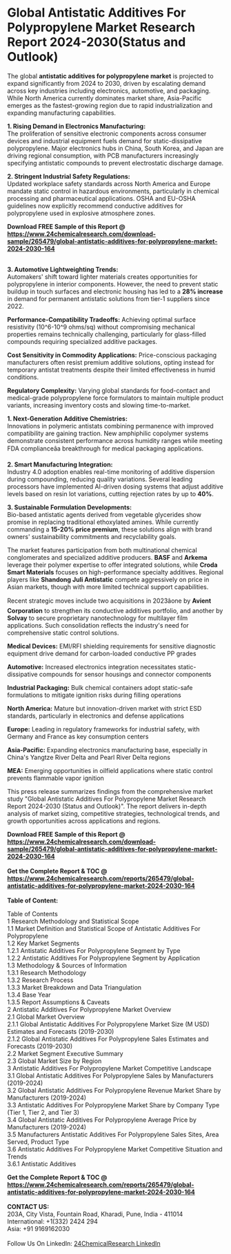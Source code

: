 <h1>Global Antistatic Additives For Polypropylene Market Research Report 2024-2030(Status and Outlook)</h1><p>The global <strong>antistatic additives for polypropylene market</strong> is projected to expand significantly from 2024 to 2030, driven by escalating demand across key industries including electronics, automotive, and packaging. While North America currently dominates market share, Asia-Pacific emerges as the fastest-growing region due to rapid industrialization and expanding manufacturing capabilities.</p><p><strong>1. Rising Demand in Electronics Manufacturing:</strong><br>
The proliferation of sensitive electronic components across consumer devices and industrial equipment fuels demand for static-dissipative polypropylene. Major electronics hubs in China, South Korea, and Japan are driving regional consumption, with PCB manufacturers increasingly specifying antistatic compounds to prevent electrostatic discharge damage.</p><p><strong>2. Stringent Industrial Safety Regulations:</strong><br>
Updated workplace safety standards across North America and Europe mandate static control in hazardous environments, particularly in chemical processing and pharmaceutical applications. OSHA and EU-OSHA guidelines now explicitly recommend conductive additives for polypropylene used in explosive atmosphere zones.</p><div><b>Download FREE Sample of this Report @ 
            <a href="https://www.24chemicalresearch.com/download-sample/265479/global-antistatic-additives-for-polypropylene-market-2024-2030-164">
            https://www.24chemicalresearch.com/download-sample/265479/global-antistatic-additives-for-polypropylene-market-2024-2030-164</a></b></div><br><p><strong>3. Automotive Lightweighting Trends:</strong><br>
Automakers' shift toward lighter materials creates opportunities for polypropylene in interior components. However, the need to prevent static buildup in touch surfaces and electronic housing has led to a <strong>28% increase</strong> in demand for permanent antistatic solutions from tier-1 suppliers since 2022.</p><p><strong>Performance-Compatibility Tradeoffs:</strong> Achieving optimal surface resistivity (10^6-10^9 ohms/sq) without compromising mechanical properties remains technically challenging, particularly for glass-filled compounds requiring specialized additive packages.</p><p><strong>Cost Sensitivity in Commodity Applications:</strong> Price-conscious packaging manufacturers often resist premium additive solutions, opting instead for temporary antistat treatments despite their limited effectiveness in humid conditions.</p><p><strong>Regulatory Complexity:</strong> Varying global standards for food-contact and medical-grade polypropylene force formulators to maintain multiple product variants, increasing inventory costs and slowing time-to-market.</p><p><strong>1. Next-Generation Additive Chemistries:</strong><br>
Innovations in polymeric antistats combining permanence with improved compatibility are gaining traction. New amphiphilic copolymer systems demonstrate consistent performance across humidity ranges while meeting FDA complianceâa breakthrough for medical packaging applications.</p><p><strong>2. Smart Manufacturing Integration:</strong><br>
Industry 4.0 adoption enables real-time monitoring of additive dispersion during compounding, reducing quality variations. Several leading processors have implemented AI-driven dosing systems that adjust additive levels based on resin lot variations, cutting rejection rates by up to <strong>40%</strong>.</p><p><strong>3. Sustainable Formulation Developments:</strong><br>
Bio-based antistatic agents derived from vegetable glycerides show promise in replacing traditional ethoxylated amines. While currently commanding a <strong>15-20% price premium</strong>, these solutions align with brand owners' sustainability commitments and recyclability goals.</p><p>The market features participation from both multinational chemical conglomerates and specialized additive producers. <strong>BASF</strong> and <strong>Arkema</strong> leverage their polymer expertise to offer integrated solutions, while <strong>Croda Smart Materials</strong> focuses on high-performance specialty additives. Regional players like <strong>Shandong Juli Antistatic</strong> compete aggressively on price in Asian markets, though with more limited technical support capabilities.</p><p>Recent strategic moves include two acquisitions in 2023âone by <strong>Avient Corporation</strong> to strengthen its conductive additives portfolio, and another by <strong>Solvay</strong> to secure proprietary nanotechnology for multilayer film applications. Such consolidation reflects the industry's need for comprehensive static control solutions.</p><p><strong>Medical Devices:</strong> EMI/RFI shielding requirements for sensitive diagnostic equipment drive demand for carbon-loaded conductive PP grades</p><p><strong>Automotive:</strong> Increased electronics integration necessitates static-dissipative compounds for sensor housings and connector components</p><p><strong>Industrial Packaging:</strong> Bulk chemical containers adopt static-safe formulations to mitigate ignition risks during filling operations</p><p><strong>North America:</strong> Mature but innovation-driven market with strict ESD standards, particularly in electronics and defense applications</p><p><strong>Europe:</strong> Leading in regulatory frameworks for industrial safety, with Germany and France as key consumption centers</p><p><strong>Asia-Pacific:</strong> Expanding electronics manufacturing base, especially in China's Yangtze River Delta and Pearl River Delta regions</p><p><strong>MEA:</strong> Emerging opportunities in oilfield applications where static control prevents flammable vapor ignition</p><p>This press release summarizes findings from the comprehensive market study "Global Antistatic Additives For Polypropylene Market Research Report 2024-2030 (Status and Outlook)". The report delivers in-depth analysis of market sizing, competitive strategies, technological trends, and growth opportunities across applications and regions.</p><div><b>Download FREE Sample of this Report @ 
            <a href="https://www.24chemicalresearch.com/download-sample/265479/global-antistatic-additives-for-polypropylene-market-2024-2030-164">
            https://www.24chemicalresearch.com/download-sample/265479/global-antistatic-additives-for-polypropylene-market-2024-2030-164</a></b></div><br><div><b>Get the Complete Report & TOC @ 
            <a href="https://www.24chemicalresearch.com/reports/265479/global-antistatic-additives-for-polypropylene-market-2024-2030-164">
            https://www.24chemicalresearch.com/reports/265479/global-antistatic-additives-for-polypropylene-market-2024-2030-164</a></b></div><br>
            <b>Table of Content:</b><p>Table of Contents<br />
1 Research Methodology and Statistical Scope<br />
1.1 Market Definition and Statistical Scope of Antistatic Additives For Polypropylene<br />
1.2 Key Market Segments<br />
1.2.1 Antistatic Additives For Polypropylene Segment by Type<br />
1.2.2 Antistatic Additives For Polypropylene Segment by Application<br />
1.3 Methodology & Sources of Information<br />
1.3.1 Research Methodology<br />
1.3.2 Research Process<br />
1.3.3 Market Breakdown and Data Triangulation<br />
1.3.4 Base Year<br />
1.3.5 Report Assumptions & Caveats<br />
2 Antistatic Additives For Polypropylene Market Overview<br />
2.1 Global Market Overview<br />
2.1.1 Global Antistatic Additives For Polypropylene Market Size (M USD) Estimates and Forecasts (2019-2030)<br />
2.1.2 Global Antistatic Additives For Polypropylene Sales Estimates and Forecasts (2019-2030)<br />
2.2 Market Segment Executive Summary<br />
2.3 Global Market Size by Region<br />
3 Antistatic Additives For Polypropylene Market Competitive Landscape<br />
3.1 Global Antistatic Additives For Polypropylene Sales by Manufacturers (2019-2024)<br />
3.2 Global Antistatic Additives For Polypropylene Revenue Market Share by Manufacturers (2019-2024)<br />
3.3 Antistatic Additives For Polypropylene Market Share by Company Type (Tier 1, Tier 2, and Tier 3)<br />
3.4 Global Antistatic Additives For Polypropylene Average Price by Manufacturers (2019-2024)<br />
3.5 Manufacturers Antistatic Additives For Polypropylene Sales Sites, Area Served, Product Type<br />
3.6 Antistatic Additives For Polypropylene Market Competitive Situation and Trends<br />
3.6.1 Antistatic Additives</p><div><b>Get the Complete Report & TOC @ 
            <a href="https://www.24chemicalresearch.com/reports/265479/global-antistatic-additives-for-polypropylene-market-2024-2030-164">
            https://www.24chemicalresearch.com/reports/265479/global-antistatic-additives-for-polypropylene-market-2024-2030-164</a></b></div><br><b>CONTACT US:</b><br>
            203A, City Vista, Fountain Road, Kharadi, Pune, India - 411014<br>
            International: +1(332) 2424 294<br>
            Asia: +91 9169162030 <br><br>
            Follow Us On LinkedIn: <a href="https://www.linkedin.com/company/24chemicalresearch/">24ChemicalResearch LinkedIn</a>